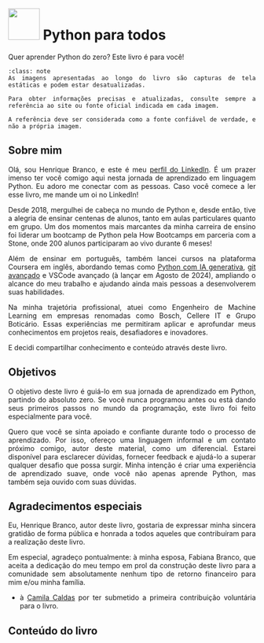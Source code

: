 # <img src="img/config/logos/python.svg" width="64"/> Python para todos

<div style="text-align: justify">

Quer aprender Python do zero? Este livro é para você!

```{admonition} Nota
:class: note
As imagens apresentadas ao longo do livro são capturas de tela estáticas e podem estar desatualizadas.

Para obter informações precisas e atualizadas, consulte sempre a referência ao site ou fonte oficial indicada em cada imagem.

A referência deve ser considerada como a fonte confiável de verdade, e não a própria imagem.
```

## Sobre mim

Olá, sou Henrique Branco, e este é meu <a href="https://www.linkedin.com/in/henriqueajnb/" target="_blank">perfil do LinkedIn</a>. É um prazer imenso ter você comigo aqui nesta jornada de aprendizado em linguagem Python. Eu adoro me conectar com as pessoas. Caso você comece a ler esse livro, me mande um oi no LinkedIn!

Desde 2018, mergulhei de cabeça no mundo de Python e, desde então, tive a alegria de ensinar centenas de alunos, tanto em aulas particulares quanto em grupo. Um dos momentos mais marcantes da minha carreira de ensino foi liderar um bootcamp de Python pela How Bootcamps em parceria com a Stone, onde 200 alunos participaram ao vivo durante 6 meses!

Além de ensinar em português, também lancei cursos na plataforma Coursera em inglês, abordando temas como <a href="https://www.coursera.org/projects/gen-ai-code-generation-for-python" target="_blank">Python com IA generativa</a>, <a href="https://www.coursera.org/projects/git-for-developers-managing-workflows-and-conflicts" target="_blank">git avançado</a> e VSCode avançado (à lançar em Agosto de 2024), ampliando o alcance do meu trabalho e ajudando ainda mais pessoas a desenvolverem suas habilidades.

Na minha trajetória profissional, atuei como Engenheiro de Machine Learning em empresas renomadas como Bosch, Cellere IT e Grupo Boticário. Essas experiências me permitiram aplicar e aprofundar meus conhecimentos em projetos reais, desafiadores e inovadores.

E decidi compartilhar conhecimento e conteúdo através deste livro.

## Objetivos

O objetivo deste livro é guiá-lo em sua jornada de aprendizado em Python, partindo do absoluto zero. Se você nunca programou antes ou está dando seus primeiros passos no mundo da programação, este livro foi feito especialmente para você.

Quero que você se sinta apoiado e confiante durante todo o processo de aprendizado. Por isso, ofereço uma linguagem informal e um contato próximo comigo, autor deste material, como um diferencial. Estarei disponível para esclarecer dúvidas, fornecer feedback e ajudá-lo a superar qualquer desafio que possa surgir. Minha intenção é criar uma experiência de aprendizado suave, onde você não apenas aprende Python, mas também seja ouvido com suas dúvidas.

## Agradecimentos especiais

Eu, Henrique Branco, autor deste livro, gostaria de expressar minha sincera gratidão de forma pública e honrada a todos aqueles que contribuíram para a realização deste livro.

Em especial, agradeço pontualmente:
à minha esposa, Fabiana Branco, que aceita a dedicação do meu tempo em prol da construção deste livro para a comunidade sem absolutamente nenhum tipo de retorno financeiro para mim e/ou minha família.
- à <a href="https://www.linkedin.com/in/camilaccb/" target="_blank">Camila Caldas</a> por ter submetido a primeira contribuição voluntária para o livro.

## Conteúdo do livro

```{tableofcontents}
```

</div>
